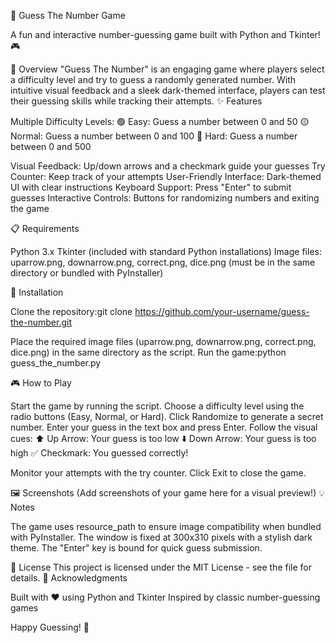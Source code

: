 🎲 Guess The Number Game

  
  



  A fun and interactive number-guessing game built with Python and Tkinter! 🎮


🌟 Overview
"Guess The Number" is an engaging game where players select a difficulty level and try to guess a randomly generated number. With intuitive visual feedback and a sleek dark-themed interface, players can test their guessing skills while tracking their attempts.
✨ Features

Multiple Difficulty Levels:
🟢 Easy: Guess a number between 0 and 50
🟡 Normal: Guess a number between 0 and 100
🔴 Hard: Guess a number between 0 and 500


Visual Feedback: Up/down arrows and a checkmark guide your guesses
Try Counter: Keep track of your attempts
User-Friendly Interface: Dark-themed UI with clear instructions
Keyboard Support: Press "Enter" to submit guesses
Interactive Controls: Buttons for randomizing numbers and exiting the game

📋 Requirements

Python 3.x
Tkinter (included with standard Python installations)
Image files: uparrow.png, downarrow.png, correct.png, dice.png (must be in the same directory or bundled with PyInstaller)

🚀 Installation

Clone the repository:git clone https://github.com/your-username/guess-the-number.git


Place the required image files (uparrow.png, downarrow.png, correct.png, dice.png) in the same directory as the script.
Run the game:python guess_the_number.py



🎮 How to Play

Start the game by running the script.
Choose a difficulty level using the radio buttons (Easy, Normal, or Hard).
Click Randomize to generate a secret number.
Enter your guess in the text box and press Enter.
Follow the visual cues:
⬆️ Up Arrow: Your guess is too low
⬇️ Down Arrow: Your guess is too high
✅ Checkmark: You guessed correctly!


Monitor your attempts with the try counter.
Click Exit to close the game.

🖼️ Screenshots
(Add screenshots of your game here for a visual preview!)
💡 Notes

The game uses resource_path to ensure image compatibility when bundled with PyInstaller.
The window is fixed at 300x310 pixels with a stylish dark theme.
The "Enter" key is bound for quick guess submission.

📜 License
This project is licensed under the MIT License - see the file for details.
🙌 Acknowledgments

Built with ❤️ using Python and Tkinter
Inspired by classic number-guessing games



  Happy Guessing! 🎉
